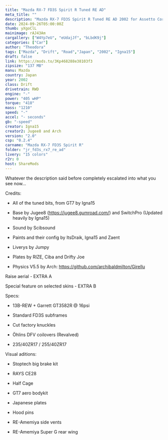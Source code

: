 ```yaml
---
title: "Mazda RX-7 FD3S Spirit R Tuned RE AD"
meta_title: ""
description: "Mazda RX-7 FD3S Spirit R Tuned RE AD 2002 for Assetto Corsa by Igna15, Jugee8, Arch"
date: 2024-09-26T05:00:00Z
thumb: yXgoClL
mainimage: rAJ43Am
cargallery: ["W4Yp7eU", "eUdajJf", "bLbdK9j"]
categories: ["Car"]
author: "Theodora"
tags: ["Mazda", "Drift", "Road","Japan", "2002", "Igna15"]
draft: false
link: https://mods.to/3Kp468288e38103f3
zipsize: "137 MB"
manu: Mazda
country: Japan
year: 2002
class: Drift
drivetrain: RWD
engine: "-"
power: "405 wHP"
torque: "418"
mass: "1210"
speed: "-"
accel: "- seconds"
gb: "-speed"
creator: Igna15
creator2: Jugee8 and Arch
version: "2.0"
csp: "0.2.4"
carname: "Mazda RX-7 FD3S Spirit R"
folder: "jr_fd3s_rx7_re_ad"
livery: "15 colors"
r2r: 0
host: ShareMods
---
```


Whatever the description said before completely escalated into what you see now...

Credits:

- All of the tuned bits, from GT7 by Igna15 

- Base by Jugee8 (https://jugee8.gumroad.com/) and SwitchPro (Updated heavily by Igna15)

- Sound by Scibsound

- Paints and their config by ItsDraik, Igna15 and Zaent

- Liverys by Jumpy

- Plates by RIZE, Ciba and Drifty Joe

- Physics V5.5 by Arch: https://github.com/archibaldmilton/Girellu

Raise aerial - EXTRA A

Special feature on selected skins - EXTRA B

Specs:

- 13B-REW + Garrett GT3582R @ 16psi

- Standard FD3S subframes

- Cut factory knuckles

- Öhlins DFV coilovers (Revalved)

- 235/40ZR17 / 255/40ZR17
 
Visual aditions:

- Stoptech big brake kit

- RAYS CE28

- Half Cage

- GT7 aero bodykit

- Japanese plates

- Hood pins

- RE-Amemiya side vents

- RE-Amemiya Super G rear wing
